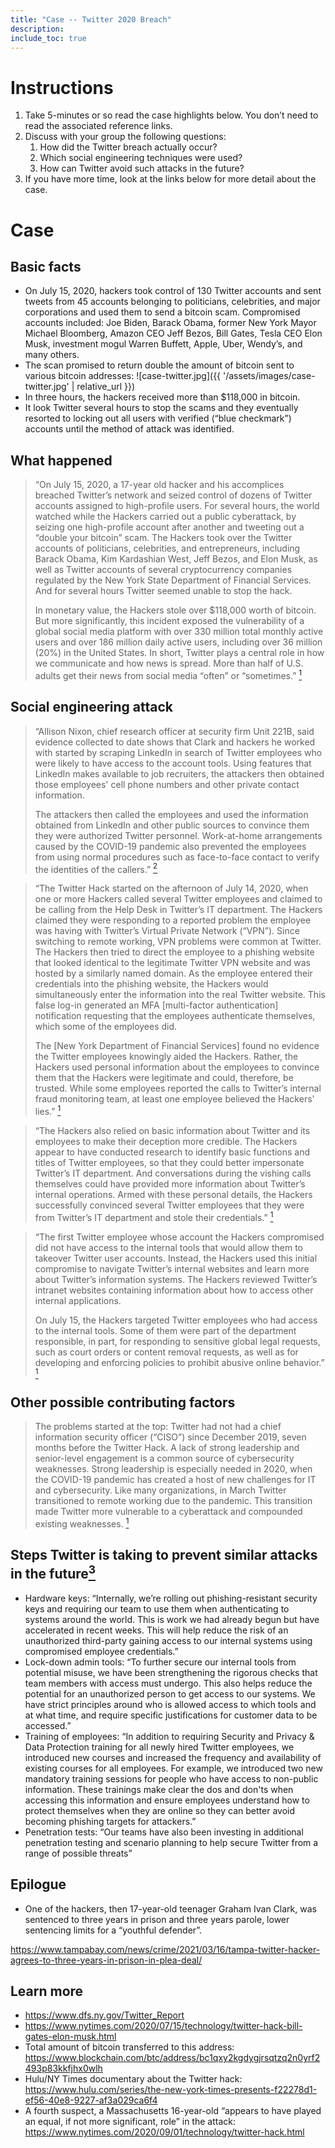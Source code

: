 ```yaml
---
title: "Case -- Twitter 2020 Breach"
description:
include_toc: true
---
```


# Instructions

1.	Take 5-minutes or so read the case highlights below. You don’t need to read the associated reference links.
2.	Discuss with your group the following questions:
    1.	How did the Twitter breach actually occur?
    1.	Which social engineering techniques were used?
    1.	How can Twitter avoid such attacks in the future?
3.	If you have more time, look at the links below for more detail about the case.

# Case

## Basic facts

*	On July 15, 2020, hackers took control of 130 Twitter accounts and sent tweets from 45
  accounts belonging to politicians, celebrities, and major corporations and used them to send a bitcoin scam. Compromised accounts included: Joe Biden, Barack Obama, former New York Mayor Michael Bloomberg, Amazon CEO Jeff Bezos, Bill Gates, Tesla CEO Elon Musk, investment mogul Warren Buffett, Apple, Uber, Wendy’s, and many others.
*	The scan promised to return double the amount of bitcoin sent to various bitcoin
  addresses:
  ![case-twitter.jpg]({{ '/assets/images/case-twitter.jpg' | relative_url }})
*	In three hours, the hackers received more than $118,000 in bitcoin.
*	It look Twitter several hours to stop the scams and they eventually resorted to
  locking out all users with verified (“blue checkmark”) accounts until the method of attack was identified.

## What happened

> “On July 15, 2020, a 17-year old hacker and his accomplices breached Twitter’s network and seized control of dozens of Twitter accounts assigned to high-profile users. For several hours, the world watched while the Hackers carried out a public cyberattack, by seizing one high-profile account after another and tweeting out a “double your bitcoin” scam. The Hackers took over the Twitter accounts of politicians, celebrities, and entrepreneurs, including Barack Obama, Kim Kardashian West, Jeff Bezos, and Elon Musk, as well as Twitter accounts of several cryptocurrency companies regulated by the New York State Department of Financial Services. And for several hours Twitter seemed unable to stop the hack.
>
> In monetary value, the Hackers stole over $118,000 worth of bitcoin. But more significantly, this incident exposed the vulnerability of a global social media platform with over 330 million total monthly active users and over 186 million daily active users, including over 36 million (20%) in the United States. In short, Twitter plays a central role in how we communicate and how news is spread. More than half of U.S. adults get their news from social media “often” or “sometimes.”
[<sup>1</sup>][1]

## Social engineering attack

> “Allison Nixon, chief research officer at security firm Unit 221B, said evidence collected to date shows that Clark and hackers he worked with started by scraping LinkedIn in search of Twitter employees who were likely to have access to the account tools. Using features that LinkedIn makes available to job recruiters, the attackers then obtained those employees' cell phone numbers and other private contact information.
>
>The attackers then called the employees and used the information obtained from LinkedIn and other public sources to convince them they were authorized Twitter personnel. Work-at-home arrangements caused by the COVID-19 pandemic also prevented the employees from using normal procedures such as face-to-face contact to verify the identities of the callers.”
[<sup>2</sup>][2]

>“The Twitter Hack started on the afternoon of July 14, 2020, when one or more Hackers called several Twitter employees and claimed to be calling from the Help Desk in Twitter’s IT department. The Hackers claimed they were responding to a reported problem the employee was having with Twitter’s Virtual Private Network (“VPN”). Since switching to remote working, VPN problems were common at Twitter. The Hackers then tried to direct the employee to a phishing website that looked identical to the legitimate Twitter VPN website and was hosted by a similarly named domain. As the employee entered their credentials into the phishing website, the Hackers would simultaneously enter the information into the real Twitter website. This false log-in generated an MFA [multi-factor authentication] notification requesting that the employees authenticate themselves, which some of the employees did.
>
>The [New York Department of Financial Services] found no evidence the Twitter employees knowingly aided the Hackers. Rather, the Hackers used personal information about the employees to convince them that the Hackers were legitimate and could, therefore, be trusted. While some employees reported the calls to Twitter’s internal fraud monitoring team, at least one employee believed the Hackers’ lies.”
[<sup>1</sup>][1]

>“The Hackers also relied on basic information about Twitter and its employees to make their deception more credible. The Hackers appear to have conducted research to identify basic functions and titles of Twitter employees, so that they could better impersonate Twitter’s IT department. And conversations during the vishing calls themselves could have provided more information about Twitter’s internal operations. Armed with these personal details, the Hackers successfully convinced several Twitter employees that they were from Twitter’s IT department and stole their credentials.”
[<sup>1</sup>][1]

>“The first Twitter employee whose account the Hackers compromised did not have access to the internal tools that would allow them to takeover Twitter user accounts. Instead, the Hackers used this initial compromise to navigate Twitter’s internal websites and learn more about Twitter’s information systems. The Hackers reviewed Twitter’s intranet websites containing information about how to access other internal applications.
>
>On July 15, the Hackers targeted Twitter employees who had access to the internal tools. Some of them were part of the department responsible, in part, for responding to sensitive global legal requests, such as court orders or content removal requests, as well as for developing and enforcing policies to prohibit abusive online behavior.”
[<sup>1</sup>][1]

## Other possible contributing factors

>The problems started at the top: Twitter had not had a chief information security officer (“CISO”) since December 2019, seven months before the Twitter Hack. A lack of strong leadership and senior-level engagement is a common source of cybersecurity weaknesses. Strong leadership is especially needed in 2020, when the COVID-19 pandemic has created a host of new challenges for IT and cybersecurity. Like many organizations, in March Twitter transitioned to remote working due to the pandemic. This transition made Twitter more vulnerable to a cyberattack and compounded existing weaknesses.
[<sup>1</sup>][1]

## Steps Twitter is taking to prevent similar attacks in the future[<sup>3</sup>][3]

*	Hardware keys: “Internally, we’re rolling out phishing-resistant security keys and requiring our team to use them when authenticating to systems around the world. This is work we had already begun but have accelerated in recent weeks. This will help reduce the risk of an unauthorized third-party gaining access to our internal systems using compromised employee credentials.”
*	Lock-down admin tools: “To further secure our internal tools from potential misuse, we have been strengthening the rigorous checks that team members with access must undergo. This also helps reduce the potential for an unauthorized person to get access to our systems. We have strict principles around who is allowed access to which tools and at what time, and require specific justifications for customer data to be accessed.”
*	Training of employees: “In addition to requiring Security and Privacy & Data Protection training for all newly hired Twitter employees, we introduced new courses and increased the frequency and availability of existing courses for all employees. For example, we introduced two new mandatory training sessions for people who have access to non-public information. These trainings make clear the dos and don'ts when accessing this information and ensure employees understand how to protect
  themselves when they are online so they can better avoid becoming phishing targets for attackers.”
*	Penetration tests: “Our teams have also been investing in additional penetration testing and scenario planning to help secure Twitter from a range of possible threats”

## Epilogue

*	One of the hackers, then 17-year-old teenager Graham Ivan Clark, was sentenced to three years in prison and three years parole, lower sentencing limits for a “youthful defender”.

  <https://www.tampabay.com/news/crime/2021/03/16/tampa-twitter-hacker-agrees-to-three-years-in-prison-in-plea-deal/>

## Learn more

*	<https://www.dfs.ny.gov/Twitter_Report>
*	<https://www.nytimes.com/2020/07/15/technology/twitter-hack-bill-gates-elon-musk.html>
*	Total amount of bitcoin transferred to this address: <https://www.blockchain.com/btc/address/bc1qxy2kgdygjrsqtzq2n0yrf2493p83kkfjhx0wlh>
*	Hulu/NY Times documentary about the Twitter hack: <https://www.hulu.com/series/the-new-york-times-presents-f22278d1-ef56-40e8-9227-af3a029ca6f4>
*	A fourth suspect, a Massachusetts 16-year-old “appears to have played an equal, if not more significant, role” in the attack: <https://www.nytimes.com/2020/09/01/technology/twitter-hack.html>


[1]: https://www.dfs.ny.gov/Twitter_Report "Twitter Report, accessed 10/27/2020"
[2]: https://arstechnica.com/tech-policy/2020/07/florida-teen-arrested-charged-with-being-mastermind-of-twitter-hack/
[3]: https://blog.twitter.com/en_us/topics/company/2020/our-continued-work-to-keep-twitter-secure.html
